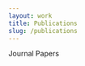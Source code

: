 ```yaml
---
layout: work
title: Publications
slug: /publications
---
```


Journal Papers
<br />
<!--stackedit_data:
eyJoaXN0b3J5IjpbMTg4OTk3ODM0NF19
-->